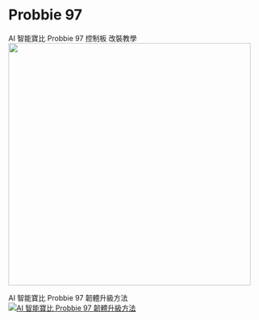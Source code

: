 # Probbie 97

AI 智能寶比 Probbie 97 控制板 改裝教學
<a href='https://youtu.be/D_4KxkLMUWo'><img width=480 src='http://img.youtube.com/vi/D_4KxkLMUWo/0.jpg'/></a>

<div>AI 智能寶比 Probbie 97 韌體升級方法</div>
<div><a href="https://www.youtube.com/watch?v=y6qMFpBJFG4"><img src="https://img.youtube.com/vi/y6qMFpBJFG4/0.jpg" alt="AI 智能寶比 Probbie 97 韌體升級方法"></a></div>
